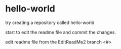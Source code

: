 # hello-world
try creating a repository called hello-world

start to edit the readme file and commit the changes.

edit readme file from the EditReadMe2 branch <#>

